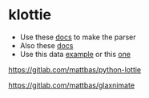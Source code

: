 # klottie

- Use these [docs](https://mattbas.gitlab.io/python-lottie/group__Lottie.html#lottie_json) to make the parser
- Also these [docs](https://github.com/airbnb/lottie-web/tree/master/docs/json)
- Use this data [example](https://codepen.io/airnan/project/editor/ZeNONO) or this [one](https://skottie.skia.org/?h=128&w=128)

https://gitlab.com/mattbas/python-lottie

https://gitlab.com/mattbas/glaxnimate
